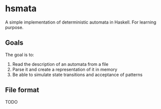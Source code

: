 # hsmata

A simple implementation of deterministic automata in Haskell. For learning purpose.

## Goals

The goal is to:

1. Read the description of an automata from a file
2. Parse it and create a representation of it in memory
3. Be able to simulate state transitions and acceptance of patterns

## File format

TODO
